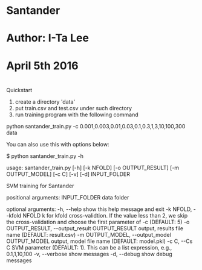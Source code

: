 # Santander
# Author: I-Ta Lee
# April 5th 2016
#

Quickstart
1. create a directory 'data'
2. put train.csv and test.csv under such directory
3. run training program with the following command

python santander_train.py -c 0.001,0.003,0.01,0.03,0.1,0.3,1,3,10,100,300 data


You can also use this with options below:

$ python santander_train.py -h

usage: santander_train.py [-h] [-k NFOLD] [-o OUTPUT_RESULT] [-m OUTPUT_MODEL]
                          [-c C] [-v] [-d]
                          INPUT_FOLDER

SVM training for Santander

positional arguments:
  INPUT_FOLDER          data folder

optional arguments:
  -h, --help            show this help message and exit
  -k NFOLD, --kfold NFOLD
                        k for kfold cross-validtion. If the value less than 2,
                        we skip the cross-validation and choose the first
                        parameter of -c (DEFAULT: 5)
  -o OUTPUT_RESULT, --output_result OUTPUT_RESULT
                        output, results file name (DEFAULT: result.csv)
  -m OUTPUT_MODEL, --output_model OUTPUT_MODEL
                        output, model file name (DEFAULT: model.pkl)
  -c C, --Cs C          SVM parameter (DEFAULT: 1). This can be a list
                        expression, e.g., 0.1,1,10,100
  -v, --verbose         show messages
  -d, --debug           show debug messages
